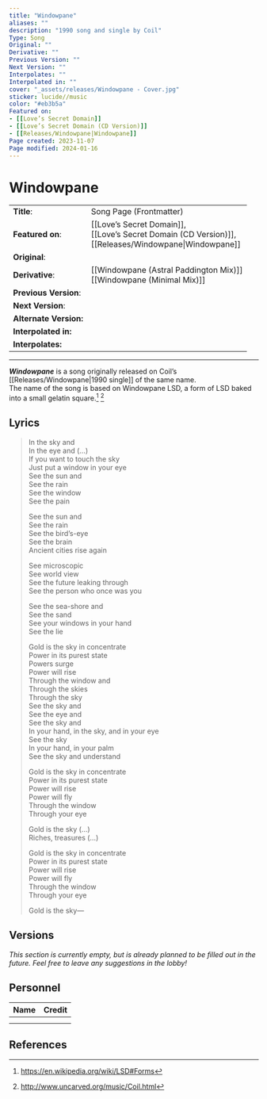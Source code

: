 ```yaml
---
title: "Windowpane"
aliases: ""
description: "1990 song and single by Coil"
Type: Song
Original: ""
Derivative: ""
Previous Version: ""
Next Version: ""
Interpolates: ""
Interpolated in: ""
cover: "_assets/releases/Windowpane - Cover.jpg"
sticker: lucide//music
color: "#eb3b5a"
Featured on:
- [[Love’s Secret Domain]]
- [[Love’s Secret Domain (CD Version)]]
- [[Releases/Windowpane|Windowpane]]
Page created: 2023-11-07
Page modified: 2024-01-16
---
```


# Windowpane

|  |  |
| --- | --- |
| __Title__: | Song Page (Frontmatter) |
| __Featured on__: | [[Love’s Secret Domain]],<br>[[Love’s Secret Domain (CD Version)]],<br>[[Releases/Windowpane\|Windowpane]] |
| __Original__: |  |
| __Derivative__: | [[Windowpane (Astral Paddington Mix)]]<br>[[Windowpane (Minimal Mix)]] |
| __Previous Version__: |  |
| __Next Version__: |  |
| __Alternate Version:__ |  |
| __Interpolated in:__ |  |
| __Interpolates:__ |  |

---

*__Windowpane__* is a song originally released on Coil’s [[Releases/Windowpane|1990 single]] of the same name.  
The name of the song is based on Windowpane LSD, a form of LSD baked into a small gelatin square.[^1] [^2]

## Lyrics

> In the sky and  
> In the eye and (…)  
> If you want to touch the sky  
> Just put a window in your eye  
> See the sun and  
> See the rain  
> See the window  
> See the pain
>
> See the sun and  
> See the rain  
> See the bird’s-eye  
> See the brain  
> Ancient cities rise again
>
> See microscopic  
> See world view  
> See the future leaking through  
> See the person who once was you
>
> See the sea-shore and  
> See the sand  
> See your windows in your hand  
> See the lie
>
> Gold is the sky in concentrate  
> Power in its purest state  
> Powers surge  
> Power will rise  
> Through the window and  
> Through the skies  
> Through the sky  
> See the sky and  
> See the eye and  
> See the sky and  
> In your hand, in the sky, and in your eye  
> See the sky  
> In your hand, in your palm  
> See the sky and understand
>
> Gold is the sky in concentrate  
> Power in its purest state  
> Power will rise  
> Power will fly  
> Through the window  
> Through your eye
>
> Gold is the sky (…)  
> Riches, treasures (…)
>
> Gold is the sky in concentrate  
> Power in its purest state  
> Power will rise  
> Power will fly  
> Through the window  
> Through your eye
>
> Gold is the sky—

## Versions

*This section is currently empty, but is already planned to be filled out in the future. Feel free to leave any suggestions in the lobby!*

## Personnel

|Name|Credit|
|---|---|
|||
|||

## References

[^1]: <https://en.wikipedia.org/wiki/LSD#Forms>
[^2]: <http://www.uncarved.org/music/Coil.html>
